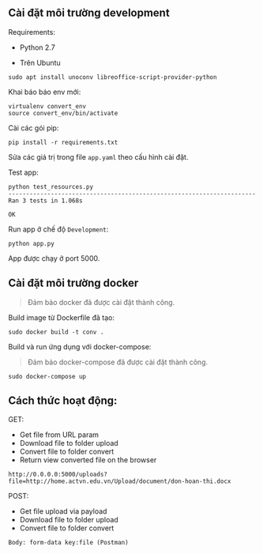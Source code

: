 ## Cài đặt môi trường development

Requirements:
- Python 2.7

- Trên Ubuntu

```
sudo apt install unoconv libreoffice-script-provider-python
```

Khai báo báo env mới:

```
virtualenv convert_env
source convert_env/bin/activate
```

Cài các gói pip:

```
pip install -r requirements.txt
```

Sửa các giá trị trong file `app.yaml` theo cấu hình cài đặt.

Test app:

```
python test_resources.py
----------------------------------------------------------------------
Ran 3 tests in 1.068s

OK
```

Run app ở chế độ `Development`:

```
python app.py
```

App được chạy ở port 5000.

## Cài đặt môi trường docker 

> Đảm bảo docker đã được cài đặt thành công.

Build image từ Dockerfile đã tạo:

```
sudo docker build -t conv .
```

Build và run ứng dụng với docker-compose:

> Đảm bảo docker-compose đã được cài đặt thành công.

```
sudo docker-compose up
```

## Cách thức hoạt động:

GET:

- Get file from URL param
- Download file to folder upload
- Convert file to folder convert 
- Return view converted file on the browser

```
http://0.0.0.0:5000/uploads?file=http://home.actvn.edu.vn/Upload/document/don-hoan-thi.docx
```

POST:

- Get file upload via payload
- Download file to folder upload
- Convert file to folder convert 

``` 
Body: form-data key:file (Postman)
```
